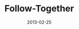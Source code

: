 ---
layout: music 
title: "Follow-Together"
series: "Follow the Leader"
date: 2013-02-25 
description: "Chuck Mingo talks about how following the Leader is best with a tribe."
audio: "http://www.crossroads.net/players/media/hq/followtheleader_oakley_03.mp3"
audio-duration: "38:01"
---